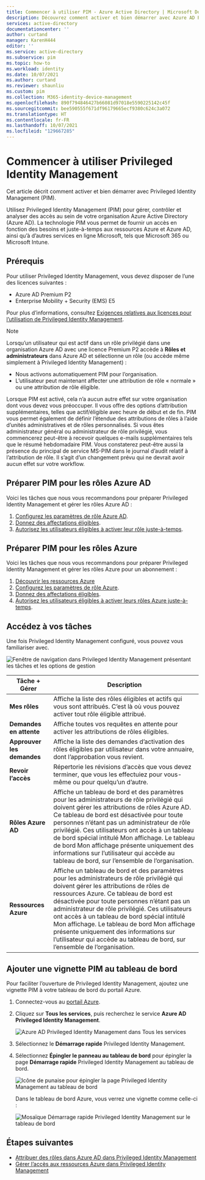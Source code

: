 ```yaml
---
title: Commencer à utiliser PIM - Azure Active Directory | Microsoft Docs
description: Découvrez comment activer et bien démarrer avec Azure AD Privileged Identity Management (PIM) dans le portail Azure.
services: active-directory
documentationcenter: ''
author: curtand
manager: KarenH444
editor: ''
ms.service: active-directory
ms.subservice: pim
ms.topic: how-to
ms.workload: identity
ms.date: 10/07/2021
ms.author: curtand
ms.reviewer: shaunliu
ms.custom: pim
ms.collection: M365-identity-device-management
ms.openlocfilehash: 890f794846427b66081d97018e5590225142c45f
ms.sourcegitcommit: bee590555f671df96179665ecf9380c624c3a072
ms.translationtype: HT
ms.contentlocale: fr-FR
ms.lasthandoff: 10/07/2021
ms.locfileid: "129667285"
---
```

# <a name="start-using-privileged-identity-management"></a>Commencer à utiliser Privileged Identity Management

Cet article décrit comment activer et bien démarrer avec Privileged Identity Management (PIM).

Utilisez Privileged Identity Management (PIM) pour gérer, contrôler et analyser des accès au sein de votre organisation Azure Active Directory (Azure AD). La technologie PIM vous permet de fournir un accès en fonction des besoins et juste-à-temps aux ressources Azure et Azure AD, ainsi qu’à d’autres services en ligne Microsoft, tels que Microsoft 365 ou Microsoft Intune.

## <a name="prerequisites"></a>Prérequis

Pour utiliser Privileged Identity Management, vous devez disposer de l’une des licences suivantes :

- Azure AD Premium P2
- Enterprise Mobility + Security (EMS) E5

Pour plus d’informations, consultez [Exigences relatives aux licences pour l’utilisation de Privileged Identity Management](subscription-requirements.md).

> [!Note]
> Lorsqu’un utilisateur qui est actif dans un rôle privilégié dans une organisation Azure AD avec une licence Premium P2 accède à **Rôles et administrateurs** dans Azure AD et sélectionne un rôle (ou accède même simplement à Privileged Identity Management) :
>
> - Nous activons automatiquement PIM pour l’organisation.
> - L’utilisateur peut maintenant affecter une attribution de rôle « normale » ou une attribution de rôle éligible.
>
> Lorsque PIM est activé, cela n’a aucun autre effet sur votre organisation dont vous devez vous préoccuper. Il vous offre des options d’attribution supplémentaires, telles que actif/éligible avec heure de début et de fin. PIM vous permet également de définir l’étendue des attributions de rôles à l’aide d’unités administratives et de rôles personnalisés. Si vous êtes administrateur général ou administrateur de rôle privilégié, vous commencerez peut-être à recevoir quelques e-mails supplémentaires tels que le résumé hebdomadaire PIM. Vous constaterez peut-être aussi la présence du principal de service MS-PIM dans le journal d’audit relatif à l’attribution de rôle. Il s’agit d’un changement prévu qui ne devrait avoir aucun effet sur votre workflow.

## <a name="prepare-pim-for-azure-ad-roles"></a>Préparer PIM pour les rôles Azure AD

Voici les tâches que nous vous recommandons pour préparer Privileged Identity Management et gérer les rôles Azure AD :

1. [Configurez les paramètres de rôle Azure AD](pim-how-to-change-default-settings.md).
1. [Donnez des affectations éligibles](pim-how-to-add-role-to-user.md).
1. [Autorisez les utilisateurs éligibles à activer leur rôle juste-à-temps](pim-how-to-activate-role.md).

## <a name="prepare-pim-for-azure-roles"></a>Préparer PIM pour les rôles Azure

Voici les tâches que nous vous recommandons pour préparer Privileged Identity Management et gérer les rôles Azure pour un abonnement :

1. [Découvrir les ressources Azure](pim-resource-roles-discover-resources.md)
1. [Configurez les paramètres de rôle Azure](pim-resource-roles-configure-role-settings.md).
1. [Donnez des affectations éligibles](pim-resource-roles-assign-roles.md).
1. [Autorisez les utilisateurs éligibles à activer leurs rôles Azure juste-à-temps](pim-resource-roles-activate-your-roles.md).

## <a name="navigate-to-your-tasks"></a>Accédez à vos tâches

Une fois Privileged Identity Management configuré, vous pouvez vous familiariser avec.

![Fenêtre de navigation dans Privileged Identity Management présentant les tâches et les options de gestion](./media/pim-getting-started/pim-quickstart-tasks.png)

| Tâche + Gérer | Description |
| --- | --- |
| **Mes rôles**  | Affiche la liste des rôles éligibles et actifs qui vous sont attribués. C’est là où vous pouvez activer tout rôle éligible attribué. |
| **Demandes en attente** | Affiche toutes vos requêtes en attente pour activer les attributions de rôles éligibles. |
| **Approuver les demandes** | Affiche la liste des demandes d’activation des rôles éligibles par utilisateur dans votre annuaire, dont l’approbation vous revient. |
| **Revoir l’accès** | Répertorie les révisions d’accès que vous devez terminer, que vous les effectuiez pour vous-même ou pour quelqu’un d’autre. |
| **Rôles Azure AD** | Affiche un tableau de bord et des paramètres pour les administrateurs de rôle privilégié qui doivent gérer les attributions de rôles Azure AD. Ce tableau de bord est désactivée pour toute personnes n’étant pas un administrateur de rôle privilégié. Ces utilisateurs ont accès à un tableau de bord spécial intitulé Mon affichage. Le tableau de bord Mon affichage présente uniquement des informations sur l’utilisateur qui accède au tableau de bord, sur l’ensemble de l’organisation. |
| **Ressources Azure** | Affiche un tableau de bord et des paramètres pour les administrateurs de rôle privilégié qui doivent gérer les attributions de rôles de ressources Azure. Ce tableau de bord est désactivée pour toute personnes n’étant pas un administrateur de rôle privilégié. Ces utilisateurs ont accès à un tableau de bord spécial intitulé Mon affichage. Le tableau de bord Mon affichage présente uniquement des informations sur l’utilisateur qui accède au tableau de bord, sur l’ensemble de l’organisation. |

## <a name="add-a-pim-tile-to-the-dashboard"></a>Ajouter une vignette PIM au tableau de bord

Pour faciliter l’ouverture de Privileged Identity Management, ajoutez une vignette PIM à votre tableau de bord du portail Azure.

1. Connectez-vous au [portail Azure](https://portal.azure.com/).

1. Cliquez sur **Tous les services**, puis recherchez le service **Azure AD Privileged Identity Management**.

    ![Azure AD Privileged Identity Management dans Tous les services](./media/pim-getting-started/pim-all-services-find.png)

1. Sélectionnez le **Démarrage rapide** Privileged Identity Management.

1. Sélectionnez **Épingler le panneau au tableau de bord** pour épingler la page **Démarrage rapide** Privileged Identity Management au tableau de bord.

    ![Icône de punaise pour épingler la page Privileged Identity Management au tableau de bord](./media/pim-getting-started/pim-quickstart-pin-to-dashboard.png)

    Dans le tableau de bord Azure, vous verrez une vignette comme celle-ci :

    ![Mosaïque Démarrage rapide Privileged Identity Management sur le tableau de bord](./media/pim-getting-started/pim-quickstart-dashboard-tile.png)

## <a name="next-steps"></a>Étapes suivantes

- [Attribuer des rôles dans Azure AD dans Privileged Identity Management](pim-how-to-add-role-to-user.md)
- [Gérer l’accès aux ressources Azure dans Privileged Identity Management](pim-resource-roles-discover-resources.md)
